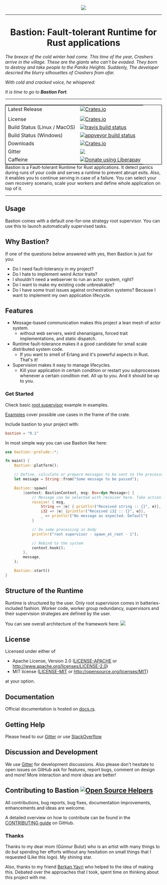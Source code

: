 <div align="center">
  <img src="https://github.com/vertexclique/bastion/blob/master/img/bastion.png"><br>
</div>

-----------------

<h1 align="center">Bastion: Fault-tolerant Runtime for Rust applications</h1>

*The breeze of the cold winter had come. This time of the year, Crashers arrive in the village. These are the giants who can't be evaded. They born to destroy and take people to the Paniks Heights. Suddenly, The developer descried the blurry silhouettes of Crashers from afar.*

*With cold and cracked voice, he whispered:*

*It is time to go to **Bastion Fort**.*

---

<table align=left style='float: left; margin: 4px 10px 0px 0px; border: 1px solid #000000;'>
<tr>
  <td>Latest Release</td>
  <td>
    <a href="https://crates.io/crates/bastion">
    <img alt="Crates.io" src="https://img.shields.io/crates/v/bastion.svg?style=popout-square">
    </a>
  </td>
</tr>
<tr>
  <td></td>
</tr>
<tr>
  <td>License</td>
  <td>
    <a href="https://github.com/vertexclique/bastion/blob/master/LICENSE">
    <img alt="Crates.io" src="https://img.shields.io/crates/l/bastion.svg?style=popout-square">
    </a>
</td>
</tr>
<tr>
  <td>Build Status (Linux / MacOS)</td>
  <td>
    <a href="https://travis-ci.org/vertexclique/bastion">
    <img src="https://travis-ci.org/vertexclique/bastion.svg?branch=master" alt="travis build status" />
    </a>
  </td>
</tr>
<tr>
  <td>Build Status (Windows)</td>
  <td>
    <a href="https://ci.appveyor.com/project/vertexclique/bastion/branch/master">
    <img src="https://ci.appveyor.com/api/projects/status/ksfqpeuq9gxspnb6/branch/master?svg=true" alt="appveyor build status" />
    </a>
  </td>
</tr>
<tr>
  <td>Downloads</td>
  <td>
    <a href="https://crates.io/crates/bastion">
    <img alt="Crates.io" src="https://img.shields.io/crates/d/bastion.svg?style=popout-square">
    </a>
  </td>
</tr>
<tr>
	<td>Gitter</td>
	<td>
		<a href="https://gitter.im/bastionframework/community">
		<img src="https://badges.gitter.im/Join%20Chat.svg" />
		</a>
	</td>
</tr>
<tr>
	<td>Caffeine</td>
	<td>
	    <a href="https://liberapay.com/vertexclique/donate">
	    <img alt="Donate using Liberapay" src="https://liberapay.com/assets/widgets/donate.svg">
	    </a>
	</td>
</tr>
</table>

---

Bastion is a Fault-tolerant Runtime for Rust applications.
It detect panics during runs of your code and serves a runtime to
prevent abrupt exits. Also, it enables you to continue serving in case of
a failure. You can select your own recovery scenario, scale your workers and
define whole application on top of it. 

---

## Usage

Bastion comes with a default one-for-one strategy root supervisor.
You can use this to launch automatically supervised tasks.

## Why Bastion?
If one of the questions below answered with yes, then Bastion is just for you:
* Do I need fault-tolerancy in my project?
* Do I hate to implement weird Actor traits?
* I shouldn't need a webserver to run an actor system, right?
* Do I want to make my existing code unbreakable?
* Do I have some trust issues against orchestration systems? Because I want to implement my own application lifecycle.

## Features
* Message-based communication makes this project a lean mesh of actor system.
    * without web servers, weird shenanigans, forced trait implementations, and static dispatch.
* Runtime fault-tolerance makes it a good candidate for small scale distributed system code.
    * If you want to smell of Erlang and it's powerful aspects in Rust. That's it!
* Supervision makes it easy to manage lifecycles.
    * Kill your application in certain condition or restart you subprocesses whenever a certain condition met.
All up to you. And it should be up to you.

### Get Started
Check basic [root supervisor](https://github.com/vertexclique/bastion/blob/master/examples/root_spv.rs) example in examples.

[Examples](https://github.com/vertexclique/bastion/blob/master/examples) cover possible use cases in the frame of the crate.

Include bastion to your project with:
```toml
bastion = "0.1"
```

In most simple way you can use Bastion like here:
```rust
use bastion::prelude::*;

fn main() {
    Bastion::platform();

    // Define, calculate or prepare messages to be sent to the processes. 
    let message = String::from("Some message to be passed");

    Bastion::spawn(
        |context: BastionContext, msg: Box<dyn Message>| {
            // Message can be selected with receiver here. Take action!
            receive! { msg,
                String => |e| { println!("Received string :: {}", e)},
                i32 => |e| {println!("Received i32 :: {}", e)},
                _ => println!("No message as expected. Default")
            }

            // Do some processing in body
            println!("root supervisor - spawn_at_root - 1");

            // Rebind to the system
            context.hook();
        },
        message,
    );

    Bastion::start()
}
```

## Structure of the Runtime

Runtime is structured by the user. Only root supervision comes in batteries-included fashion.
Worker code, worker group redundancy, supervisors and their supervision strategies are defined by the user.

You can see overall architecture of the framework here:
![](img/bastion-arch.png) 


## License

Licensed under either of

 * Apache License, Version 2.0 ([LICENSE-APACHE](LICENSE-APACHE) or http://www.apache.org/licenses/LICENSE-2.0)
 * MIT license ([LICENSE-MIT](LICENSE-MIT) or http://opensource.org/licenses/MIT)

at your option.

## Documentation

Official documentation is hosted on [docs.rs](https://docs.rs/bastion).

## Getting Help
Please head to our [Gitter](https://gitter.im/bastionframework/community) or use [StackOverflow](https://stackoverflow.com/questions/tagged/bastionframework)

## Discussion and Development
We use [Gitter](https://gitter.im/bastionframework/community) for development discussions. Also please don't hesitate to open issues on GitHub ask for features, report bugs, comment on design and more!
More interaction and more ideas are better!

## Contributing to Bastion [![Open Source Helpers](https://www.codetriage.com/vertexclique/bastion/badges/users.svg)](https://www.codetriage.com/vertexclique/bastion)

All contributions, bug reports, bug fixes, documentation improvements, enhancements and ideas are welcome.

A detailed overview on how to contribute can be found in the  [CONTRIBUTING guide](.github/CONTRIBUTING.md) on GitHub.

### Thanks

Thanks to my dear mom (Günnur Bulut) who is an artist with many things to do but
spending her efforts without any hesitation on small things that I requested
(Like this logo). My shining star.

Also, thanks to my friend [Berkan Yavri](http://github.com/yavrib) who helped to the idea of making this.
Debated over the approaches that I took, spent time on thinking about this project with me.
